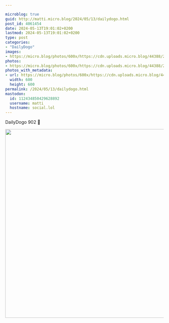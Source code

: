 ```yaml
---

microblog: true
guid: http://matti.micro.blog/2024/05/13/dailydogo.html
post_id: 4061454
date: 2024-05-13T19:01:02+0200
lastmod: 2024-05-13T19:01:02+0200
type: post
categories:
- "DailyDogo"
images:
- https://micro.blog/photos/600x/https://cdn.uploads.micro.blog/44388/2024/9997a70861ed47e48066a7d20b329b12.jpg
photos:
- https://micro.blog/photos/600x/https://cdn.uploads.micro.blog/44388/2024/9997a70861ed47e48066a7d20b329b12.jpg
photos_with_metadata:
- url: https://micro.blog/photos/600x/https://cdn.uploads.micro.blog/44388/2024/9997a70861ed47e48066a7d20b329b12.jpg
  width: 600
  height: 600
permalink: /2024/05/13/dailydogo.html
mastodon:
  id: 112434850429628892
  username: matti
  hostname: social.lol
---
```

DailyDogo 902 🐶

<img src="https://micro.blog/photos/600x/https://blog.martin-haehnel.de/uploads/2024/9997a70861ed47e48066a7d20b329b12.jpg" width="600" height="600" alt="" />

